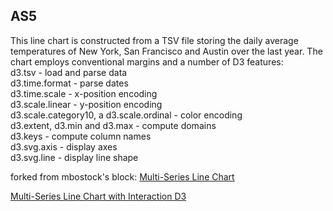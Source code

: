 ## AS5

This line chart is constructed from a TSV file storing the daily average temperatures of New York, San Francisco and Austin over the last year. The chart employs conventional margins and a number of D3 features:   
  d3.tsv - load and parse data  
  d3.time.format - parse dates    
  d3.time.scale - x-position encoding    
  d3.scale.linear - y-position encoding   
  d3.scale.category10, a d3.scale.ordinal - color encoding   
  d3.extent, d3.min and d3.max - compute domains    
  d3.keys - compute column names   
  d3.svg.axis - display axes   
  d3.svg.line - display line shape  

forked from mbostock's block: [Multi-Series Line Chart](http://blockbuilder.org/mbostock/3884955)

[Multi-Series Line Chart with Interaction D3](https://bl.ocks.org/ienwhang/c1181e0892ebdfcbb2cbd17363238969)



